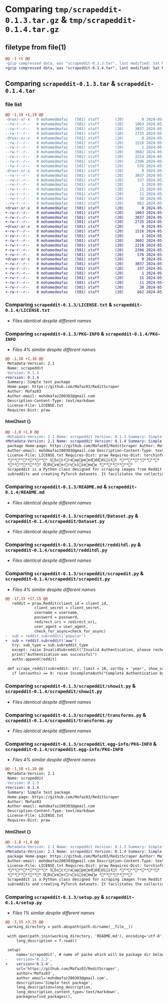 # Comparing `tmp/scrapeddit-0.1.3.tar.gz` & `tmp/scrapeddit-0.1.4.tar.gz`

## filetype from file(1)

```diff
@@ -1 +1 @@
-gzip compressed data, was "scrapeddit-0.1.3.tar", last modified: Sat May 11 11:19:04 2024, max compression
+gzip compressed data, was "scrapeddit-0.1.4.tar", last modified: Sat May 11 11:24:23 2024, max compression
```

## Comparing `scrapeddit-0.1.3.tar` & `scrapeddit-0.1.4.tar`

### file list

```diff
@@ -1,19 +1,19 @@
-drwxr-xr-x   0 mohamedmafaz   (501) staff       (20)        0 2024-05-11 11:19:04.488691 scrapeddit-0.1.3/
--rw-r--r--   0 mohamedmafaz   (501) staff       (20)     1063 2024-05-11 09:03:02.000000 scrapeddit-0.1.3/LICENSE.txt
--rw-r--r--   0 mohamedmafaz   (501) staff       (20)     3037 2024-05-11 11:19:04.488335 scrapeddit-0.1.3/PKG-INFO
--rw-r--r--   0 mohamedmafaz   (501) staff       (20)     2735 2024-05-11 09:30:19.000000 scrapeddit-0.1.3/README.md
-drwxr-xr-x   0 mohamedmafaz   (501) staff       (20)        0 2024-05-11 11:19:04.486677 scrapeddit-0.1.3/scrapeddit/
--rw-r--r--   0 mohamedmafaz   (501) staff       (20)     1516 2024-05-11 08:43:10.000000 scrapeddit-0.1.3/scrapeddit/Dataset.py
--rw-r--r--   0 mohamedmafaz   (501) staff       (20)        1 2024-05-11 10:24:22.000000 scrapeddit-0.1.3/scrapeddit/__init__.py
--rw-r--r--   0 mohamedmafaz   (501) staff       (20)     3602 2024-05-11 10:19:06.000000 scrapeddit-0.1.3/scrapeddit/redditdl.py
--rw-r--r--   0 mohamedmafaz   (501) staff       (20)     2214 2024-05-11 11:18:16.000000 scrapeddit-0.1.3/scrapeddit/scrapedit.py
--rw-r--r--   0 mohamedmafaz   (501) staff       (20)     2396 2024-05-11 08:43:10.000000 scrapeddit-0.1.3/scrapeddit/showit.py
--rw-r--r--   0 mohamedmafaz   (501) staff       (20)      576 2024-05-11 08:43:10.000000 scrapeddit-0.1.3/scrapeddit/transforms.py
-drwxr-xr-x   0 mohamedmafaz   (501) staff       (20)        0 2024-05-11 11:19:04.487955 scrapeddit-0.1.3/scrapeddit.egg-info/
--rw-r--r--   0 mohamedmafaz   (501) staff       (20)     3037 2024-05-11 11:19:04.000000 scrapeddit-0.1.3/scrapeddit.egg-info/PKG-INFO
--rw-r--r--   0 mohamedmafaz   (501) staff       (20)      337 2024-05-11 11:19:04.000000 scrapeddit-0.1.3/scrapeddit.egg-info/SOURCES.txt
--rw-r--r--   0 mohamedmafaz   (501) staff       (20)        1 2024-05-11 11:19:04.000000 scrapeddit-0.1.3/scrapeddit.egg-info/dependency_links.txt
--rw-r--r--   0 mohamedmafaz   (501) staff       (20)       15 2024-05-11 11:19:04.000000 scrapeddit-0.1.3/scrapeddit.egg-info/requires.txt
--rw-r--r--   0 mohamedmafaz   (501) staff       (20)       11 2024-05-11 11:19:04.000000 scrapeddit-0.1.3/scrapeddit.egg-info/top_level.txt
--rw-r--r--   0 mohamedmafaz   (501) staff       (20)       38 2024-05-11 11:19:04.488772 scrapeddit-0.1.3/setup.cfg
--rw-r--r--   0 mohamedmafaz   (501) staff       (20)      662 2024-05-11 11:18:55.000000 scrapeddit-0.1.3/setup.py
+drwxr-xr-x   0 mohamedmafaz   (501) staff       (20)        0 2024-05-11 11:24:23.023756 scrapeddit-0.1.4/
+-rw-r--r--   0 mohamedmafaz   (501) staff       (20)     1063 2024-05-11 09:03:02.000000 scrapeddit-0.1.4/LICENSE.txt
+-rw-r--r--   0 mohamedmafaz   (501) staff       (20)     3037 2024-05-11 11:24:23.023473 scrapeddit-0.1.4/PKG-INFO
+-rw-r--r--   0 mohamedmafaz   (501) staff       (20)     2735 2024-05-11 09:30:19.000000 scrapeddit-0.1.4/README.md
+drwxr-xr-x   0 mohamedmafaz   (501) staff       (20)        0 2024-05-11 11:24:23.021920 scrapeddit-0.1.4/scrapeddit/
+-rw-r--r--   0 mohamedmafaz   (501) staff       (20)     1516 2024-05-11 08:43:10.000000 scrapeddit-0.1.4/scrapeddit/Dataset.py
+-rw-r--r--   0 mohamedmafaz   (501) staff       (20)        1 2024-05-11 10:24:22.000000 scrapeddit-0.1.4/scrapeddit/__init__.py
+-rw-r--r--   0 mohamedmafaz   (501) staff       (20)     3602 2024-05-11 10:19:06.000000 scrapeddit-0.1.4/scrapeddit/redditdl.py
+-rw-r--r--   0 mohamedmafaz   (501) staff       (20)     2210 2024-05-11 11:24:10.000000 scrapeddit-0.1.4/scrapeddit/scrapedit.py
+-rw-r--r--   0 mohamedmafaz   (501) staff       (20)     2396 2024-05-11 08:43:10.000000 scrapeddit-0.1.4/scrapeddit/showit.py
+-rw-r--r--   0 mohamedmafaz   (501) staff       (20)      576 2024-05-11 08:43:10.000000 scrapeddit-0.1.4/scrapeddit/transforms.py
+drwxr-xr-x   0 mohamedmafaz   (501) staff       (20)        0 2024-05-11 11:24:23.023130 scrapeddit-0.1.4/scrapeddit.egg-info/
+-rw-r--r--   0 mohamedmafaz   (501) staff       (20)     3037 2024-05-11 11:24:22.000000 scrapeddit-0.1.4/scrapeddit.egg-info/PKG-INFO
+-rw-r--r--   0 mohamedmafaz   (501) staff       (20)      337 2024-05-11 11:24:22.000000 scrapeddit-0.1.4/scrapeddit.egg-info/SOURCES.txt
+-rw-r--r--   0 mohamedmafaz   (501) staff       (20)        1 2024-05-11 11:24:22.000000 scrapeddit-0.1.4/scrapeddit.egg-info/dependency_links.txt
+-rw-r--r--   0 mohamedmafaz   (501) staff       (20)       15 2024-05-11 11:24:22.000000 scrapeddit-0.1.4/scrapeddit.egg-info/requires.txt
+-rw-r--r--   0 mohamedmafaz   (501) staff       (20)       11 2024-05-11 11:24:22.000000 scrapeddit-0.1.4/scrapeddit.egg-info/top_level.txt
+-rw-r--r--   0 mohamedmafaz   (501) staff       (20)       38 2024-05-11 11:24:23.023835 scrapeddit-0.1.4/setup.cfg
+-rw-r--r--   0 mohamedmafaz   (501) staff       (20)      662 2024-05-11 11:24:21.000000 scrapeddit-0.1.4/setup.py
```

### Comparing `scrapeddit-0.1.3/LICENSE.txt` & `scrapeddit-0.1.4/LICENSE.txt`

 * *Files identical despite different names*

### Comparing `scrapeddit-0.1.3/PKG-INFO` & `scrapeddit-0.1.4/PKG-INFO`

 * *Files 4% similar despite different names*

```diff
@@ -1,10 +1,10 @@
 Metadata-Version: 2.1
 Name: scrapeddit
-Version: 0.1.3
+Version: 0.1.4
 Summary: Simple test package
 Home-page: https://github.com/Mafaz03/ReditScraper
 Author: Mafaz03
 Author-email: mohdmafaz200303@gmail.com
 Description-Content-Type: text/markdown
 License-File: LICENSE.txt
 Requires-Dist: praw
```

#### html2text {}

```diff
@@ -1,8 +1,8 @@
-Metadata-Version: 2.1 Name: scrapeddit Version: 0.1.3 Summary: Simple test
+Metadata-Version: 2.1 Name: scrapeddit Version: 0.1.4 Summary: Simple test
 package Home-page: https://github.com/Mafaz03/ReditScraper Author: Mafaz03
 Author-email: mohdmafaz200303@gmail.com Description-Content-Type: text/markdown
 License-File: LICENSE.txt Requires-Dist: praw Requires-Dist: torchinfo
 ************ SSccrraappeeddddiitt ************
 ********** OOvveerrvviieeww **********
 Scrapeddit is a Python class designed for scraping images from Reddit
 subreddits and creating PyTorch datasets. It facilitates the collection of
```

### Comparing `scrapeddit-0.1.3/README.md` & `scrapeddit-0.1.4/README.md`

 * *Files identical despite different names*

### Comparing `scrapeddit-0.1.3/scrapeddit/Dataset.py` & `scrapeddit-0.1.4/scrapeddit/Dataset.py`

 * *Files identical despite different names*

### Comparing `scrapeddit-0.1.3/scrapeddit/redditdl.py` & `scrapeddit-0.1.4/scrapeddit/redditdl.py`

 * *Files identical despite different names*

### Comparing `scrapeddit-0.1.3/scrapeddit/scrapedit.py` & `scrapeddit-0.1.4/scrapeddit/scrapedit.py`

 * *Files 4% similar despite different names*

```diff
@@ -17,15 +17,15 @@
   reddit = praw.Reddit(client_id = client_id,
             client_secret = client_secret,
             username = username,
             password = password,
             redirect_uri = redirect_uri,
             user_agent = user_agent,
             check_for_async=check_for_async)
-  sub = reddit.subreddit('popular')
+  sub = reddit.subreddit('aww')
   try: sub_type = sub.subreddit_type
   except: raise InvalidSubreddit("Invalid Authentication, please recheck and try again")
   print("Authentication was successful")
   auths.append(reddit)
 
 def scrape_reddit(subreddit: str, limit = 10, sortby = 'year', show_safe = None):
   if len(auths) == 0: raise IncompleteAuth("Complete Authentication by calling `scrapedit.auth_reddit` before proceeding")
```

### Comparing `scrapeddit-0.1.3/scrapeddit/showit.py` & `scrapeddit-0.1.4/scrapeddit/showit.py`

 * *Files identical despite different names*

### Comparing `scrapeddit-0.1.3/scrapeddit/transforms.py` & `scrapeddit-0.1.4/scrapeddit/transforms.py`

 * *Files identical despite different names*

### Comparing `scrapeddit-0.1.3/scrapeddit.egg-info/PKG-INFO` & `scrapeddit-0.1.4/scrapeddit.egg-info/PKG-INFO`

 * *Files 4% similar despite different names*

```diff
@@ -1,10 +1,10 @@
 Metadata-Version: 2.1
 Name: scrapeddit
-Version: 0.1.3
+Version: 0.1.4
 Summary: Simple test package
 Home-page: https://github.com/Mafaz03/ReditScraper
 Author: Mafaz03
 Author-email: mohdmafaz200303@gmail.com
 Description-Content-Type: text/markdown
 License-File: LICENSE.txt
 Requires-Dist: praw
```

#### html2text {}

```diff
@@ -1,8 +1,8 @@
-Metadata-Version: 2.1 Name: scrapeddit Version: 0.1.3 Summary: Simple test
+Metadata-Version: 2.1 Name: scrapeddit Version: 0.1.4 Summary: Simple test
 package Home-page: https://github.com/Mafaz03/ReditScraper Author: Mafaz03
 Author-email: mohdmafaz200303@gmail.com Description-Content-Type: text/markdown
 License-File: LICENSE.txt Requires-Dist: praw Requires-Dist: torchinfo
 ************ SSccrraappeeddddiitt ************
 ********** OOvveerrvviieeww **********
 Scrapeddit is a Python class designed for scraping images from Reddit
 subreddits and creating PyTorch datasets. It facilitates the collection of
```

### Comparing `scrapeddit-0.1.3/setup.py` & `scrapeddit-0.1.4/setup.py`

 * *Files 1% similar despite different names*

```diff
@@ -3,15 +3,15 @@
 working_directory = path.abspath(path.dirname(__file__))
 
 with open(path.join(working_directory, 'README.md'), encoding='utf-8') as f:
     long_description = f.read()
 
 setup(
     name='scrapeddit', # name of packe which will be package dir below project
-    version='0.1.3',
+    version='0.1.4',
     url='https://github.com/Mafaz03/ReditScraper',
     author='Mafaz03',
     author_email='mohdmafaz200303@gmail.com',
     description='Simple test package',
     long_description=long_description,
     long_description_content_type='text/markdown',
     packages=find_packages(),
```

